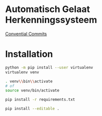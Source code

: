 # Automatisch Gelaat Herkenningssysteem

[Convential Commits](https://www.conventionalcommits.org/en/v1.0.0/)

# Installation

```bash
python -m pip install --user virtualenv
virtualenv venv

. venv\\bin\\activate
# of
source venv/bin/activate

pip install -r requirements.txt

pip install --editable .
```

